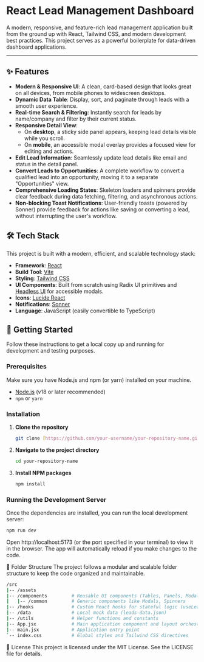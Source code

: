# React Lead Management Dashboard

A modern, responsive, and feature-rich lead management application built from the ground up with React, Tailwind CSS, and modern development best practices. This project serves as a powerful boilerplate for data-driven dashboard applications.

---

## ✨ Features

- **Modern & Responsive UI**: A clean, card-based design that looks great on all devices, from mobile phones to widescreen desktops.
- **Dynamic Data Table**: Display, sort, and paginate through leads with a smooth user experience.
- **Real-time Search & Filtering**: Instantly search for leads by name/company and filter by their current status.
- **Responsive Detail View**:
  - On **desktop**, a sticky side panel appears, keeping lead details visible while you scroll.
  - On **mobile**, an accessible modal overlay provides a focused view for editing and actions.
- **Edit Lead Information**: Seamlessly update lead details like email and status in the detail panel.
- **Convert Leads to Opportunities**: A complete workflow to convert a qualified lead into an opportunity, moving it to a separate "Opportunities" view.
- **Comprehensive Loading States**: Skeleton loaders and spinners provide clear feedback during data fetching, filtering, and asynchronous actions.
- **Non-blocking Toast Notifications**: User-friendly toasts (powered by Sonner) provide feedback for actions like saving or converting a lead, without interrupting the user's workflow.

## 🛠️ Tech Stack

This project is built with a modern, efficient, and scalable technology stack:

- **Framework**: [React](https://reactjs.org/)
- **Build Tool**: [Vite](https://vitejs.dev/)
- **Styling**: [Tailwind CSS](https://tailwindcss.com/)
- **UI Components**: Built from scratch using Radix UI primitives and [Headless UI](https://headlessui.com/) for accessible modals.
- **Icons**: [Lucide React](https://lucide.dev/)
- **Notifications**: [Sonner](https://sonner.emilkowal.ski/)
- **Language**: JavaScript (easily convertible to TypeScript)

## 🚀 Getting Started

Follow these instructions to get a local copy up and running for development and testing purposes.

### Prerequisites

Make sure you have Node.js and npm (or yarn) installed on your machine.
- [Node.js](https://nodejs.org/) (v18 or later recommended)
- `npm` or `yarn`

### Installation

1.  **Clone the repository**
    ```sh
    git clone [https://github.com/your-username/your-repository-name.git](https://github.com/your-username/your-repository-name.git)
    ```
2.  **Navigate to the project directory**
    ```sh
    cd your-repository-name
    ```
3.  **Install NPM packages**
    ```sh
    npm install
    ```

### Running the Development Server

Once the dependencies are installed, you can run the local development server:

```sh
npm run dev
```
Open http://localhost:5173 (or the port specified in your terminal) to view it in the browser. The app will automatically reload if you make changes to the code.

📁 Folder Structure
The project follows a modular and scalable folder structure to keep the code organized and maintainable.

```sh
/src
|-- /assets
|-- /components         # Reusable UI components (Tables, Panels, Modals, etc.)
|   |-- /common         # Generic components like Modals, Spinners
|-- /hooks              # Custom React hooks for stateful logic (useLeads, usePagination)
|-- /data               # Local mock data (leads-data.json)
|-- /utils              # Helper functions and constants
|-- App.jsx             # Main application component and layout orchestrator
|-- main.jsx            # Application entry point
`-- index.css           # Global styles and Tailwind CSS directives
```

📄 License
This project is licensed under the MIT License. See the LICENSE file for details.
